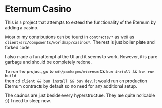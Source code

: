 # Eternum Casino

This is a project that attempts to extend the functionality of the Eternum by adding a casino.

Most of my contributions can be found in `contracts/*` as well as `client/src/components/worldmap/casinos*`. The rest is just boiler plate and forked code

I also made a fun attempt at the UI and it seems to work. However, it is pure garbage and should be completely redone.

To run the project, go to
`sdk/packages/eternum` && `bun install && bun run build` <br> 
then `cd client && bun install && bun dev`. It would run on production Eternum contracts by default so no need for any additional setup.

The casinos are just beside every hyperstructure. They are quite noticable :)) I need to sleep now.